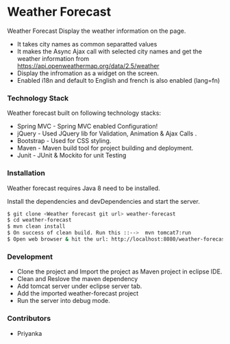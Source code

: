 # Weather Forecast

Weather Forecast Display the weather information on the page.

  - It takes city names as common separatted values
  - It makes the Async Ajax call with selected city names and get the weather information from https://api.openweathermap.org/data/2.5/weather
  - Display the infromation as a widget on the screen.
  - Enabled i18n and default to English and french is also enabled (lang=fn)

### Technology Stack

Weather forecast built on following technology stacks:

* Spring MVC - Spring MVC enabled Configuration!
* jQuery - Used JQuery lib for Validation, Animation & Ajax Calls .
* Bootstrap - Used for CSS styling.
* Maven - Maven build tool for project building and deployment.
* Junit - JUnit & Mockito for unit Testing

### Installation

Weather forecast requires Java 8 need to be installed.

Install the dependencies and devDependencies and start the server.

```sh
$ git clone <Weather forecast git url> weather-forecast
$ cd weather-forecast
$ mvn clean install 
$ On success of clean build. Run this ::-->  mvn tomcat7:run
$ Open web browser & hit the url: http://localhost:8080/weather-forecast/home?lang=en
```

### Development
- Clone the project and Import the project as Maven project in eclipse IDE.
- Clean and Reslove the maven dependency
- Add tomcat server under eclipse server tab.
- Add the imported weather-forecast project 
- Run the server into debug mode.

### Contributors
- Priyanka
